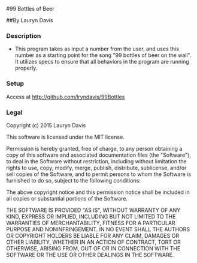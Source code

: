 #99 Bottles of Beer 

##By Lauryn Davis 

### Description 

- This program takes as input a number from the user, and uses this number as a starting point for the song "99 bottles of beer on the wall". It utilizes specs to ensure that all behaviors in the program are running properly. 

### Setup 
Access at http://github.com/lryndavis/99Bottles

### Legal 

Copyright (c) 2015 Lauryn Davis

This software is licensed under the MIT license.

Permission is hereby granted, free of charge, to any person obtaining a copy of this software and associated documentation files (the "Software"), to deal in the Software without restriction, including without limitation the rights to use, copy, modify, merge, publish, distribute, sublicense, and/or sell copies of the Software, and to permit persons to whom the Software is furnished to do so, subject to the following conditions:

The above copyright notice and this permission notice shall be included in all copies or substantial portions of the Software.

THE SOFTWARE IS PROVIDED "AS IS", WITHOUT WARRANTY OF ANY KIND, EXPRESS OR IMPLIED, INCLUDING BUT NOT LIMITED TO THE WARRANTIES OF MERCHANTABILITY, FITNESS FOR A PARTICULAR PURPOSE AND NONINFRINGEMENT. IN NO EVENT SHALL THE AUTHORS OR COPYRIGHT HOLDERS BE LIABLE FOR ANY CLAIM, DAMAGES OR OTHER LIABILITY, WHETHER IN AN ACTION OF CONTRACT, TORT OR OTHERWISE, ARISING FROM, OUT OF OR IN CONNECTION WITH THE SOFTWARE OR THE USE OR OTHER DEALINGS IN THE SOFTWARE.
